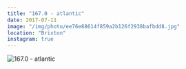 ```yaml
---
title: "167.0 - atlantic"
date: 2017-07-11
image: "/img/photo/ee76e88614f859a2b126f2938bafbdd8.jpg"
location: "Brixton"
instagram: true
---
```


![167.0 - atlantic](/img/photo/ee76e88614f859a2b126f2938bafbdd8.jpg)
